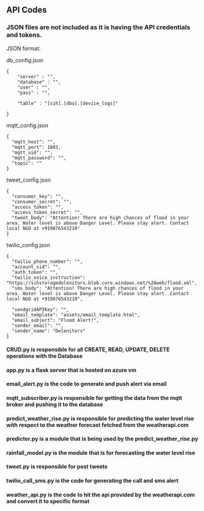 ## API Codes
### JSON files are not included as it is having the API credentials and tokens.
JSON format:

db_config.json
```
{
    "server" : "",
    "database" : "",
    "user" : "",
    "pass" : "",

    "table" : "[sih].[dbo].[device_logs]"
    
}
```

mqtt_config.json
```
{
  "mqtt_host": "",
  "mqtt_port": 1883,
  "mqtt_uid": "",
  "mqtt_password": "",
  "topic": ""
}
```

tweet_config.json
```
{
  "consumer_key": "",
  "consumer_secret": "",
  "access_token": "",
  "access_token_secret": "",
  "tweet_body": "Attention! There are high chances of flood in your area. Water level is above Danger Level. Please stay alert. Contact local NGO at +919876543210"
}

```
twilio_config.json
```
{
  "twilio_phone_number": "",
  "account_sid": "",
  "auth_token": "",
  "twilio_voice_instruction": "https://sihstoragedelenitors.blob.core.windows.net/%24web/flood.xml",
  "sms_body": "Attention! There are high chances of flood in your area. Water level is above Danger Level. Please stay alert. Contact local NGO at +919876543210",

  "sendgridAPIKey": "",
  "email_template": "assets/email_template.html",
  "email_subject": "Flood Alert!",
  "sender_email": "",
  "sender_name": "Delenitors"
}
```






#### CRUD.py is responsible for all CREATE, READ, UPDATE, DELETE operations with the Database
#### app.py is a flask server that is hosted on azure vm
#### email_alert.py is the code to generate and push alert via email
#### mqtt_subscriber.py is responsible for getting the data from the mqtt broker and pushing it to the database
#### predict_weather_rise.py is responsible for predicting the water level rise with respect to the weather forecast fetched from the weatherapi.com
#### predictor.py is a module that is being used by the predict_weather_rise.py
#### rainfall_model.py is the module that is for forecasting the water level rise
#### tweet.py is responsible for post tweets
#### twilio_call_sms.py is the code for generating the call and sms alert
#### weather_api.py is the code to hit the api provided by the weatherapi.com and convert it to specific format


